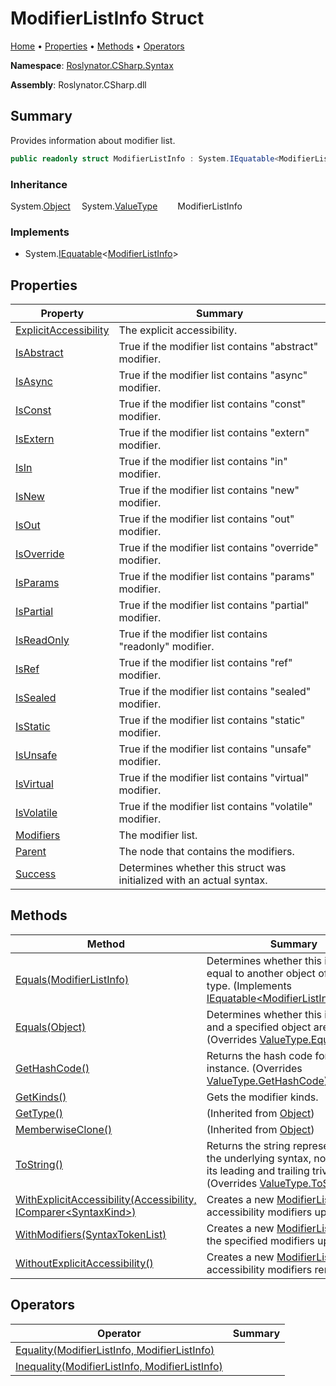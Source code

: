 <a name="_top"></a>

# ModifierListInfo Struct

[Home](../../../../README.md#_top) &#x2022; [Properties](#properties) &#x2022; [Methods](#methods) &#x2022; [Operators](#operators)

**Namespace**: [Roslynator.CSharp.Syntax](../README.md#_top)

**Assembly**: Roslynator\.CSharp\.dll

## Summary

Provides information about modifier list\.

```csharp
public readonly struct ModifierListInfo : System.IEquatable<ModifierListInfo>
```

### Inheritance

System\.[Object](https://docs.microsoft.com/en-us/dotnet/api/system.object)
&emsp;System\.[ValueType](https://docs.microsoft.com/en-us/dotnet/api/system.valuetype)
&emsp;&emsp;ModifierListInfo

### Implements

* System\.[IEquatable](https://docs.microsoft.com/en-us/dotnet/api/system.iequatable-1)\<[ModifierListInfo](#_top)>

## Properties

| Property | Summary |
| -------- | ------- |
| [ExplicitAccessibility](ExplicitAccessibility/README.md#_top) | The explicit accessibility\. |
| [IsAbstract](IsAbstract/README.md#_top) | True if the modifier list contains "abstract" modifier\. |
| [IsAsync](IsAsync/README.md#_top) | True if the modifier list contains "async" modifier\. |
| [IsConst](IsConst/README.md#_top) | True if the modifier list contains "const" modifier\. |
| [IsExtern](IsExtern/README.md#_top) | True if the modifier list contains "extern" modifier\. |
| [IsIn](IsIn/README.md#_top) | True if the modifier list contains "in" modifier\. |
| [IsNew](IsNew/README.md#_top) | True if the modifier list contains "new" modifier\. |
| [IsOut](IsOut/README.md#_top) | True if the modifier list contains "out" modifier\. |
| [IsOverride](IsOverride/README.md#_top) | True if the modifier list contains "override" modifier\. |
| [IsParams](IsParams/README.md#_top) | True if the modifier list contains "params" modifier\. |
| [IsPartial](IsPartial/README.md#_top) | True if the modifier list contains "partial" modifier\. |
| [IsReadOnly](IsReadOnly/README.md#_top) | True if the modifier list contains "readonly" modifier\. |
| [IsRef](IsRef/README.md#_top) | True if the modifier list contains "ref" modifier\. |
| [IsSealed](IsSealed/README.md#_top) | True if the modifier list contains "sealed" modifier\. |
| [IsStatic](IsStatic/README.md#_top) | True if the modifier list contains "static" modifier\. |
| [IsUnsafe](IsUnsafe/README.md#_top) | True if the modifier list contains "unsafe" modifier\. |
| [IsVirtual](IsVirtual/README.md#_top) | True if the modifier list contains "virtual" modifier\. |
| [IsVolatile](IsVolatile/README.md#_top) | True if the modifier list contains "volatile" modifier\. |
| [Modifiers](Modifiers/README.md#_top) | The modifier list\. |
| [Parent](Parent/README.md#_top) | The node that contains the modifiers\. |
| [Success](Success/README.md#_top) | Determines whether this struct was initialized with an actual syntax\. |

## Methods

| Method | Summary |
| ------ | ------- |
| [Equals(ModifierListInfo)](Equals/README.md#Roslynator_CSharp_Syntax_ModifierListInfo_Equals_Roslynator_CSharp_Syntax_ModifierListInfo_) | Determines whether this instance is equal to another object of the same type\. \(Implements [IEquatable\<ModifierListInfo>.Equals](https://docs.microsoft.com/en-us/dotnet/api/system.iequatable-1.equals)\) |
| [Equals(Object)](Equals/README.md#Roslynator_CSharp_Syntax_ModifierListInfo_Equals_System_Object_) | Determines whether this instance and a specified object are equal\. \(Overrides [ValueType.Equals](https://docs.microsoft.com/en-us/dotnet/api/system.valuetype.equals)\) |
| [GetHashCode()](GetHashCode/README.md#_top) | Returns the hash code for this instance\. \(Overrides [ValueType.GetHashCode](https://docs.microsoft.com/en-us/dotnet/api/system.valuetype.gethashcode)\) |
| [GetKinds()](GetKinds/README.md#_top) | Gets the modifier kinds\. |
| [GetType()](https://docs.microsoft.com/en-us/dotnet/api/system.object.gettype) |  \(Inherited from [Object](https://docs.microsoft.com/en-us/dotnet/api/system.object)\) |
| [MemberwiseClone()](https://docs.microsoft.com/en-us/dotnet/api/system.object.memberwiseclone) |  \(Inherited from [Object](https://docs.microsoft.com/en-us/dotnet/api/system.object)\) |
| [ToString()](ToString/README.md#_top) | Returns the string representation of the underlying syntax, not including its leading and trailing trivia\. \(Overrides [ValueType.ToString](https://docs.microsoft.com/en-us/dotnet/api/system.valuetype.tostring)\) |
| [WithExplicitAccessibility(Accessibility, IComparer\<SyntaxKind>)](WithExplicitAccessibility/README.md#_top) | Creates a new [ModifierListInfo](#_top) with accessibility modifiers updated\. |
| [WithModifiers(SyntaxTokenList)](WithModifiers/README.md#_top) | Creates a new [ModifierListInfo](#_top) with the specified modifiers updated\. |
| [WithoutExplicitAccessibility()](WithoutExplicitAccessibility/README.md#_top) | Creates a new [ModifierListInfo](#_top) with accessibility modifiers removed\. |

## Operators

| Operator | Summary |
| -------- | ------- |
| [Equality(ModifierListInfo, ModifierListInfo)](op_Equality/README.md#_top) | |
| [Inequality(ModifierListInfo, ModifierListInfo)](op_Inequality/README.md#_top) | |

